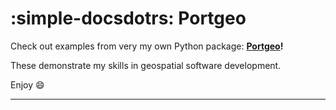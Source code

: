 # :simple-docsdotrs: Portgeo


Check out examples from very my own Python package: **[Portgeo](https://www.noahportman.com/portgeo/examples/folium/)!**

These demonstrate my skills in geospatial software development.

Enjoy 
:smile:

---